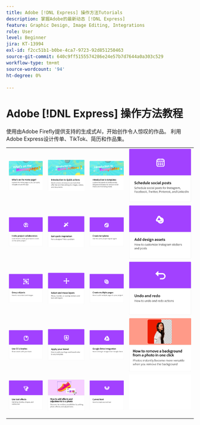 ```yaml
---
title: Adobe [!DNL Express] 操作方法Tutorials
description: 掌握Adobe的最新动态 [!DNL Express]
feature: Graphic Design, Image Editing, Integrations
role: User
level: Beginner
jira: KT-13994
exl-id: f2cc51b1-b0be-4ca7-9723-92d851250463
source-git-commit: 640c9ff5155574286e24e57b7d7644a0a303c529
workflow-type: tm+mt
source-wordcount: '94'
ht-degree: 0%

---
```


# Adobe [!DNL Express] 操作方法教程

使用由Adobe Firefly提供支持的生成式AI，开始创作令人惊叹的作品。 利用Adobe Express设计传单、TikTok、简历和作品集。

<table style="table-layout:fixed">
<tr>
 <td>
      <a href="get-started.md">
         <img alt="主页上的内容" src="assets/home-page.png" />
      </a>
 </td>
 <td>
      <a href="quick-actions.md">
         <img alt="快速操作简介" src="assets/quick-actions.png" />
      </a>
 </td>
 <td>
      <a href="introduction-templates.md">
         <img alt="快速操作简介" src="assets/introduction-templates.png" />
      </a>
 </td>
 <td>
      <a href="schedule.md">
         <img alt="安排社交帖子" src="assets/schedule.png" />
      </a>
  </td>
</tr>
<tr>
  <td>
   <a href="collaborate.md">
      <img alt="邀请项目协作者" src="assets/collaborate.png" />
   </a>
  </td>
  <td>
      <a href="get-inspiration.md">
         <img alt="快速获取灵感" src="assets/inspiration.png" />
      </a>
  </td>
  <td>
   <a href="create-templates.md">
      <img alt="创建模板" src="assets/templates.png" />
   </a>
  </td>
 <td>
         <a href="add-design-assets.md">
            <img alt="添加设计资源" src="assets/design-assets.png" />
         </a>
 </td>
</tr>
<tr>
  <td>
         <a href="group-objects.md">
            <img alt="编组对象" src="assets/group-objects.png" />
         </a>
   </td>
  <td>
         <a href="layers.md">
            <img alt="选择和移动图层" src="assets/layers.png" />
         </a>
   </td>
  <td>
      <a href="multiple-pages.md">
         <img alt="创建多个页面" src="assets/multiple-pages.png" />
      </a>
  </td>
  <td>
      <a href="undo-redo.md">
         <img alt="还原和重做" src="assets/undo-redo.png" />
      </a>
   </td>
</tr>
<tr>
  <td>
      <a href="cc-libraries.md">
         <img alt="使用CC库" src="assets/cc-libraries.png" />
      </a>
  </td>
   <td>
      <a href="brand.md">
         <img alt="应用您的品牌" src="assets/brand.png" />
      </a>
  </td>
   <td>
      <a href="google-drive.md">
         <img alt="Google Drive集成" src="assets/google-drive.png" />
      </a>
  </td>
  <td>
      <a href="remove-background.md">
         <img alt="移除背景" src="assets/background.png" />
      </a>
  </td>
  </tr>
<tr>
  <td>
      <a href="text-effects.md">
         <img alt="使用文本效果" src="assets/text-effects.png" />
      </a>
  </td>
  <td>
      <a href="image-effects.md">
         <img alt="使用图像效果" src="assets/image-effects.png" />
      </a>
  </td>
  <td>
         <a href="create-curved-text.md">
            <img alt="创建弯曲的文本" src="assets/curved-text.png" />
         </a>
   </td>
  <td>
      <img alt="间隔物" src="../assets/Whitespacer.png" />
      <div>
      <br>
   </td>
</tr>
</table>
